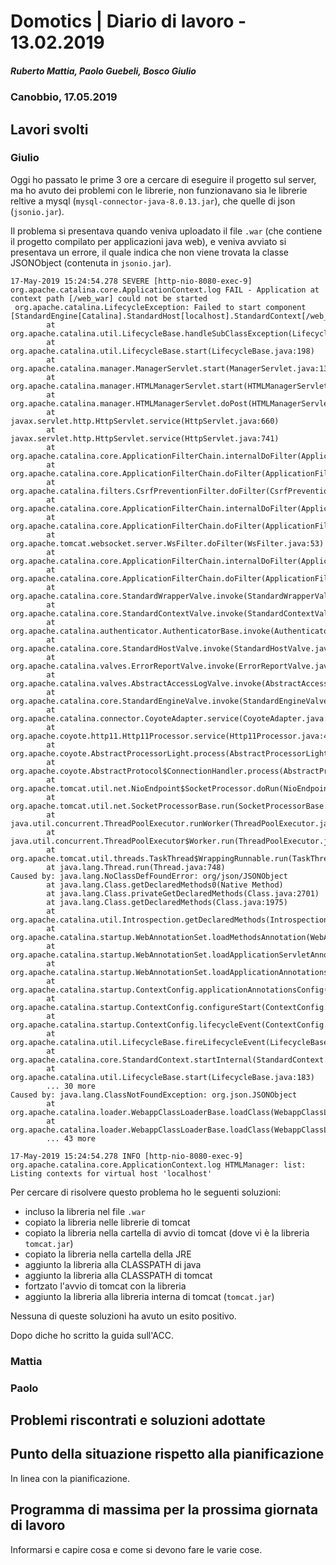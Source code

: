 # Domotics | Diario di lavoro - 13.02.2019

##### Ruberto Mattia, Paolo Guebeli, Bosco Giulio

### Canobbio, 17.05.2019

## Lavori svolti

### Giulio

Oggi ho passato le prime 3 ore a cercare di eseguire il progetto sul server, ma ho avuto dei
problemi con le librerie, non funzionavano sia le librerie reltive a mysql
(`mysql-connector-java-8.0.13.jar`), che quelle di json (`jsonio.jar`).  

Il problema si presentava quando veniva uploadato il file `.war` (che contiene il progetto
compilato per applicazioni java web), e veniva avviato si presentava un errore, il quale indica
che non viene trovata la classe JSONObject (contenuta in `jsonio.jar`).

```
17-May-2019 15:24:54.278 SEVERE [http-nio-8080-exec-9] org.apache.catalina.core.ApplicationContext.log FAIL - Application at context path [/web_war] could not be started
 org.apache.catalina.LifecycleException: Failed to start component [StandardEngine[Catalina].StandardHost[localhost].StandardContext[/web_war]]
        at org.apache.catalina.util.LifecycleBase.handleSubClassException(LifecycleBase.java:441)
        at org.apache.catalina.util.LifecycleBase.start(LifecycleBase.java:198)
        at org.apache.catalina.manager.ManagerServlet.start(ManagerServlet.java:1395)
        at org.apache.catalina.manager.HTMLManagerServlet.start(HTMLManagerServlet.java:698)
        at org.apache.catalina.manager.HTMLManagerServlet.doPost(HTMLManagerServlet.java:223)
        at javax.servlet.http.HttpServlet.service(HttpServlet.java:660)
        at javax.servlet.http.HttpServlet.service(HttpServlet.java:741)
        at org.apache.catalina.core.ApplicationFilterChain.internalDoFilter(ApplicationFilterChain.java:231)
        at org.apache.catalina.core.ApplicationFilterChain.doFilter(ApplicationFilterChain.java:166)
        at org.apache.catalina.filters.CsrfPreventionFilter.doFilter(CsrfPreventionFilter.java:136)
        at org.apache.catalina.core.ApplicationFilterChain.internalDoFilter(ApplicationFilterChain.java:193)
        at org.apache.catalina.core.ApplicationFilterChain.doFilter(ApplicationFilterChain.java:166)
        at org.apache.tomcat.websocket.server.WsFilter.doFilter(WsFilter.java:53)
        at org.apache.catalina.core.ApplicationFilterChain.internalDoFilter(ApplicationFilterChain.java:193)
        at org.apache.catalina.core.ApplicationFilterChain.doFilter(ApplicationFilterChain.java:166)
        at org.apache.catalina.core.StandardWrapperValve.invoke(StandardWrapperValve.java:199)
        at org.apache.catalina.core.StandardContextValve.invoke(StandardContextValve.java:96)
        at org.apache.catalina.authenticator.AuthenticatorBase.invoke(AuthenticatorBase.java:607)
        at org.apache.catalina.core.StandardHostValve.invoke(StandardHostValve.java:139)
        at org.apache.catalina.valves.ErrorReportValve.invoke(ErrorReportValve.java:92)
        at org.apache.catalina.valves.AbstractAccessLogValve.invoke(AbstractAccessLogValve.java:668)
        at org.apache.catalina.core.StandardEngineValve.invoke(StandardEngineValve.java:74)
        at org.apache.catalina.connector.CoyoteAdapter.service(CoyoteAdapter.java:343)
        at org.apache.coyote.http11.Http11Processor.service(Http11Processor.java:408)
        at org.apache.coyote.AbstractProcessorLight.process(AbstractProcessorLight.java:66)
        at org.apache.coyote.AbstractProtocol$ConnectionHandler.process(AbstractProtocol.java:791)
        at org.apache.tomcat.util.net.NioEndpoint$SocketProcessor.doRun(NioEndpoint.java:1417)
        at org.apache.tomcat.util.net.SocketProcessorBase.run(SocketProcessorBase.java:49)
        at java.util.concurrent.ThreadPoolExecutor.runWorker(ThreadPoolExecutor.java:1149)
        at java.util.concurrent.ThreadPoolExecutor$Worker.run(ThreadPoolExecutor.java:624)
        at org.apache.tomcat.util.threads.TaskThread$WrappingRunnable.run(TaskThread.java:61)
        at java.lang.Thread.run(Thread.java:748)
Caused by: java.lang.NoClassDefFoundError: org/json/JSONObject
        at java.lang.Class.getDeclaredMethods0(Native Method)
        at java.lang.Class.privateGetDeclaredMethods(Class.java:2701)
        at java.lang.Class.getDeclaredMethods(Class.java:1975)
        at org.apache.catalina.util.Introspection.getDeclaredMethods(Introspection.java:133)
        at org.apache.catalina.startup.WebAnnotationSet.loadMethodsAnnotation(WebAnnotationSet.java:285)
        at org.apache.catalina.startup.WebAnnotationSet.loadApplicationServletAnnotations(WebAnnotationSet.java:138)
        at org.apache.catalina.startup.WebAnnotationSet.loadApplicationAnnotations(WebAnnotationSet.java:69)
        at org.apache.catalina.startup.ContextConfig.applicationAnnotationsConfig(ContextConfig.java:328)
        at org.apache.catalina.startup.ContextConfig.configureStart(ContextConfig.java:772)
        at org.apache.catalina.startup.ContextConfig.lifecycleEvent(ContextConfig.java:299)
        at org.apache.catalina.util.LifecycleBase.fireLifecycleEvent(LifecycleBase.java:123)
        at org.apache.catalina.core.StandardContext.startInternal(StandardContext.java:5007)
        at org.apache.catalina.util.LifecycleBase.start(LifecycleBase.java:183)
        ... 30 more
Caused by: java.lang.ClassNotFoundException: org.json.JSONObject
        at org.apache.catalina.loader.WebappClassLoaderBase.loadClass(WebappClassLoaderBase.java:1328)
        at org.apache.catalina.loader.WebappClassLoaderBase.loadClass(WebappClassLoaderBase.java:1157)
        ... 43 more

17-May-2019 15:24:54.278 INFO [http-nio-8080-exec-9] org.apache.catalina.core.ApplicationContext.log HTMLManager: list: Listing contexts for virtual host 'localhost'
```

Per cercare di risolvere questo problema ho le seguenti soluzioni:

- incluso la libreria nel file `.war`
- copiato la libreria nelle librerie di tomcat
- copiato la libreria nella cartella di avvio di tomcat (dove vi &egrave; la libreria `tomcat.jar`)
- copiato la libreria nella cartella della JRE
- aggiunto la libreria alla CLASSPATH di java
- aggiunto la libreria alla CLASSPATH di tomcat
- fortzato l'avvio di tomcat con la libreria
- aggiunto la libreria alla libreria interna di tomcat (`tomcat.jar`)

Nessuna di queste soluzioni ha avuto un esito positivo.

Dopo diche ho scritto la guida sull'ACC.

### Mattia

### Paolo


##  Problemi riscontrati e soluzioni adottate


##  Punto della situazione rispetto alla pianificazione
In linea con la pianificazione.


## Programma di massima per la prossima giornata di lavoro
Informarsi e capire cosa e come si devono fare le varie cose.

